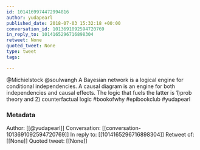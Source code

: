 ```yaml
---
id: 1014169974472994816
author: yudapearl
published_date: 2018-07-03 15:32:18 +00:00
conversation_id: 1013691092594720769
in_reply_to: 1014165296716898304
retweet: None
quoted_tweet: None
type: tweet
tags:

---
```


@Michielstock @soulwangh A Bayesian network is a logical engine for conditional independencies.
A causal diagram is an engine for both independencies and causal effects.
The logic that fuels the latter is 1)prob theory and 2) counterfactual  logic
#bookofwhy #epibookclub #yudapearl

### Metadata

Author: [[@yudapearl]]
Conversation: [[conversation-1013691092594720769]]
In reply to: [[1014165296716898304]]
Retweet of: [[None]]
Quoted tweet: [[None]]
